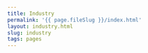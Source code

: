 ```yaml
---
title: Industry
permalink: '{{ page.fileSlug }}/index.html'
layout: industry.html
slug: industry
tags: pages
---
```



